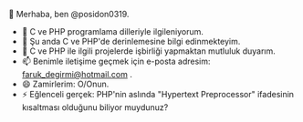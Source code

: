👋 Merhaba, ben @posidon0319.
- 👀 C ve PHP programlama dilleriyle ilgileniyorum.
- 🌱 Şu anda C ve PHP'de derinlemesine bilgi edinmekteyim.
- 💞️ C ve PHP ile ilgili projelerde işbirliği yapmaktan mutluluk duyarım.
- 📫 Benimle iletişime geçmek için e-posta adresim: faruk_degirmi@hotmail.com .
- 😄 Zamirlerim: O/Onun.
- ⚡ Eğlenceli gerçek: PHP'nin aslında "Hypertext Preprocessor" ifadesinin kısaltması olduğunu biliyor muydunuz?

<!---
posidon0319/posidon0319, bu dosyası ile birlikte bir ✨ özel ✨ repository çünkü `README.md` (bu dosya) GitHub profilinizde görünüyor.
Değişikliklerinizi görmek için Önizleme bağlantısına tıklayabilirsiniz.
--->
